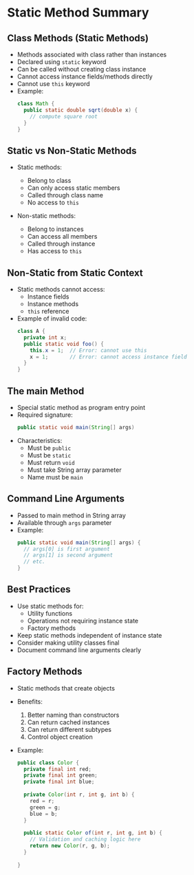 # Static Method Summary

## Class Methods (Static Methods)
- Methods associated with class rather than instances
- Declared using `static` keyword
- Can be called without creating class instance
- Cannot access instance fields/methods directly
- Cannot use `this` keyword
- Example:
  ```java
  class Math {
    public static double sqrt(double x) {
      // compute square root
    }
  }
  ```

## Static vs Non-Static Methods
- Static methods:
    - Belong to class
    - Can only access static members
    - Called through class name
    - No access to `this`
  
- Non-static methods:
    - Belong to instances
    - Can access all members
    - Called through instance
    - Has access to `this`

## Non-Static from Static Context
- Static methods cannot access:
    - Instance fields
    - Instance methods
    - `this` reference
- Example of invalid code:
  ```java
  class A {
    private int x;
    public static void foo() {
      this.x = 1;  // Error: cannot use this
      x = 1;       // Error: cannot access instance field
    }
  }
  ```

## The main Method
- Special static method as program entry point
- Required signature:
  ```java
  public static void main(String[] args)
  ```
- Characteristics:
    - Must be `public`
    - Must be `static`
    - Must return `void`
    - Must take String array parameter
    - Name must be `main`

## Command Line Arguments
- Passed to main method in String array
- Available through `args` parameter
- Example:
  ```java
  public static void main(String[] args) {
    // args[0] is first argument
    // args[1] is second argument
    // etc.
  }
  ```

## Best Practices
- Use static methods for:
    - Utility functions
    - Operations not requiring instance state
    - Factory methods
- Keep static methods independent of instance state
- Consider making utility classes final
- Document command line arguments clearly

## Factory Methods
- Static methods that create objects
- Benefits:
  1. Better naming than constructors
  2. Can return cached instances
  3. Can return different subtypes
  4. Control object creation

- Example:
  ```java
  public class Color {
    private final int red;
    private final int green;
    private final int blue;
    
    private Color(int r, int g, int b) {
      red = r;
      green = g;
      blue = b;
    }
    
    public static Color of(int r, int g, int b) {
      // Validation and caching logic here
      return new Color(r, g, b);
    }
    
  }
  ```